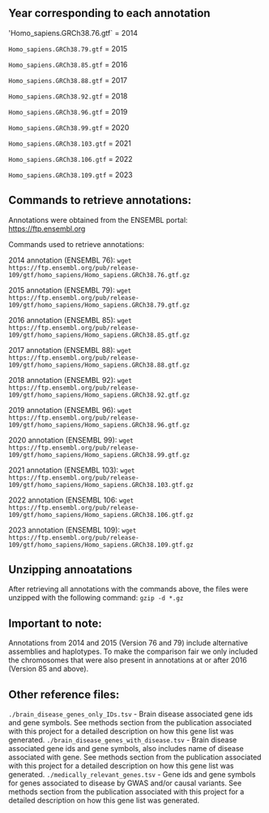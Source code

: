 ## Year corresponding to each annotation

'Homo_sapiens.GRCh38.76.gtf` = 2014 

`Homo_sapiens.GRCh38.79.gtf` = 2015

`Homo_sapiens.GRCh38.85.gtf` = 2016

`Homo_sapiens.GRCh38.88.gtf` = 2017

`Homo_sapiens.GRCh38.92.gtf` = 2018

`Homo_sapiens.GRCh38.96.gtf` = 2019

`Homo_sapiens.GRCh38.99.gtf` = 2020

`Homo_sapiens.GRCh38.103.gtf` = 2021

`Homo_sapiens.GRCh38.106.gtf` = 2022

`Homo_sapiens.GRCh38.109.gtf` = 2023


## Commands to retrieve annotations:

Annotations were obtained from the ENSEMBL portal: https://ftp.ensembl.org

Commands used to retrieve annotations:

2014 annotation (ENSEMBL 76): `wget https://ftp.ensembl.org/pub/release-109/gtf/homo_sapiens/Homo_sapiens.GRCh38.76.gtf.gz`

2015 annotation (ENSEMBL 79): `wget https://ftp.ensembl.org/pub/release-109/gtf/homo_sapiens/Homo_sapiens.GRCh38.79.gtf.gz`

2016 annotation (ENSEMBL 85): `wget https://ftp.ensembl.org/pub/release-109/gtf/homo_sapiens/Homo_sapiens.GRCh38.85.gtf.gz`

2017 annotation (ENSEMBL 88): `wget https://ftp.ensembl.org/pub/release-109/gtf/homo_sapiens/Homo_sapiens.GRCh38.88.gtf.gz`

2018 annotation (ENSEMBL 92): `wget https://ftp.ensembl.org/pub/release-109/gtf/homo_sapiens/Homo_sapiens.GRCh38.92.gtf.gz`

2019 annotation (ENSEMBL 96): `wget https://ftp.ensembl.org/pub/release-109/gtf/homo_sapiens/Homo_sapiens.GRCh38.96.gtf.gz`

2020 annotation (ENSEMBL 99): `wget https://ftp.ensembl.org/pub/release-109/gtf/homo_sapiens/Homo_sapiens.GRCh38.99.gtf.gz`

2021 annotation (ENSEMBL 103): `wget https://ftp.ensembl.org/pub/release-109/gtf/homo_sapiens/Homo_sapiens.GRCh38.103.gtf.gz`

2022 annotation (ENSEMBL 106: `wget https://ftp.ensembl.org/pub/release-109/gtf/homo_sapiens/Homo_sapiens.GRCh38.106.gtf.gz`

2023 annotation (ENSEMBL 109): `wget https://ftp.ensembl.org/pub/release-109/gtf/homo_sapiens/Homo_sapiens.GRCh38.109.gtf.gz`


## Unzipping annoatations

After retrieving all annotations with the commands above, the files were unzipped with the following command: `gzip -d *.gz`


## Important to note:

Annotations from 2014 and 2015 (Version 76 and 79) include alternative assemblies and haplotypes. To make the comparison fair we only included the chromosomes that were also present in
annotations at or after 2016 (Version 85 and above).



## Other reference files:

`./brain_disease_genes_only_IDs.tsv` - Brain disease associated gene ids and gene symbols. See methods section from the publication associated with this project for a detailed description on how this gene list was generated.
`./brain_disease_genes_with_disease.tsv` - Brain disease associated gene ids and gene symbols, also includes name of disease associated with gene. See methods section from the publication associated with this project for a detailed description on how this gene list was generated.
`./medically_relevant_genes.tsv` - Gene ids and gene symbols for genes associated to disease by GWAS and/or causal variants. See methods section from the publication associated with this project for a detailed description on how this gene list was generated.


